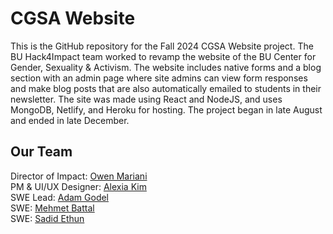 # CGSA Website
This is the GitHub repository for the Fall 2024 CGSA Website project. The BU Hack4Impact team worked to revamp the website of the BU Center for Gender, Sexuality & Activism. The website includes native forms and a blog section with an admin page where site admins can view form responses and make blog posts that are also automatically emailed to students in their newsletter. The site was made using React and NodeJS, and uses MongoDB, Netlify, and Heroku for hosting. The project began in late August and ended in late December.

## Our Team
Director of Impact: [Owen Mariani](https://github.com/owenm-26)  
PM & UI/UX Designer: [Alexia Kim](https://github.com/alexiak0127)  
SWE Lead: [Adam Godel](https://github.com/adam-godel)  
SWE: [Mehmet Battal](https://github.com/memit0)  
SWE: [Sadid Ethun](https://github.com/sadid-ethun)
